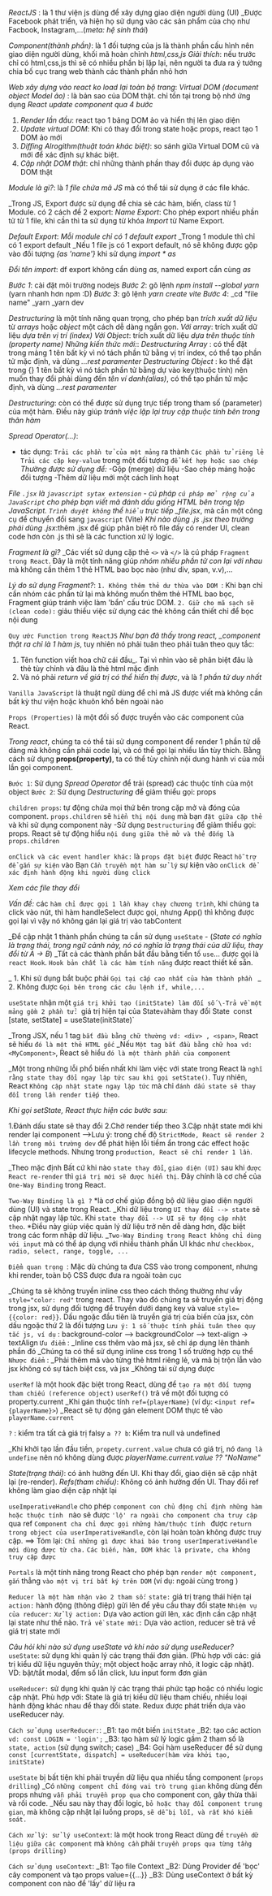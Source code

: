<!-- 1. React JS là gì? -->

_ReactJS_ : là 1 thư viện js dùng để xây dựng giao diện người dùng (UI)
\_Được Facebook phát triển, và hiện họ sử dụng vào các sản phẩm của chọ như Facbook, Instagram,...(_meta: hệ sinh thái_)

_Component(thành phần)_: là 1 đối tượng của js là thành phần cấu hình nên giao diện người dùng, khối mã hoàn chỉnh _html,css,js_
_Giải thích_: nếu trước chỉ có html,css,js thì sẽ có nhiều phần bị lặp lại, nên người ta đưa ra ý tưởng chia bố cục trang web thành các thành phần nhỏ hơn

_Web xây dựng vào react ko load lại toàn bộ trang_:
_Virtual DOM (document object Model ảo)_ : là bản sao của DOM thật. chỉ tồn tại trong bộ nhớ ứng dụng
_React update component qua 4 bước_

1. _Render lần đầu_: react tạo 1 bảng DOM ảo và hiển thị lên giao diện
2. _Update virtual DOM_: Khi có thay đổi trong state hoặc props, react tạo 1 DOM ảo mới
3. _Diffing Alrogithm(thuật toán khác biệt)_: so sánh giữa Virtual DOM cũ và mới để xác định sự khác biệt.
4. _Cập nhật DOM thật_: chỉ những thành phần thay đổi được áp dụng vào DOM thật

<!-- 2. JavaScript ES6 - Modules Tìm hiểu Named Export, Default Export  -->

_Module là gì?_: là _1 file chứa mã JS_ mà có thể tái sử dụng ở các file khác.

\_Trong JS, Export được sử dụng để chia sẻ các hàm, biến, class từ 1 Module. có 2 cách để 2 export:
_Name Export_: Cho phép export nhiều phần tử từ 1 file, khi cần thì ta sử dụng từ khóa _Import_ từ Name Export.

_Default Export_: _Mỗi module chỉ có 1 default export_
\_Trong 1 module thì chỉ có 1 export default
\_Nếu 1 file js có 1 export default, nó sẽ không được gộp vào đối tượng _{as 'name'}_ khi sử dụng _import \* as_

_Đổi tên import_: df export không cần dùng _as_, named export cần cùng _as_

<!-- 3. Hướng Dẫn Tạo Dự Án React CodeSandbox vs Local Project using VScode -->

_Bước 1_: cài đặt môi trường nodejs
_Bước 2_: gõ lệnh _npm install --global yarn_ (yarn nhanh hơn npm :D)
_Bước 3_: gõ lệnh _yarn create vite_
_Bước 4_:
\_cd "file name"
\_yarn
\_yarn dev

<!-- 8. Destructuring JavaScript -->

_Destructuring_ là một tính năng quan trọng, cho phép bạn _trích xuất dữ liệu_ từ _arrays_ hoặc _object_ một cách dễ dàng ngắn gọn.
_Với array_: trích xuất dữ liệu _dựa trên vị trí (index)_
_Với Object_: trích xuất dữ liệu _dựa trên thuộc tính (property name)_
_Những kiến thức mới:_:
_Destructuring Array_ : có thể đặt trong mảng 1 tên bất kỳ vì nó tách phần tử bằng vị trí index, có thể tạo phần tử mặc định, và dùng _...rest paramenter_
_Destructuring Object_ : ko thể đặt trong {} 1 tên bất kỳ vì nó tách phần tử bằng dự vào key(thuộc tính) nên muốn thay đổi phải dùng đến _tên ví danh(alias)_, có thể tạo phần tử mặc định, và dùng _...rest paramenter_

<!-- 9. destructuring function -->

_Destructuring_: còn có thể được sử dụng trực tiếp trong tham số (parameter) của một hàm. Điều này giúp _tránh việc lặp lại truy cập thuộc tính bên trong thân hàm_

<!-- 10.Review-Javascript-Spread-Operator -->

_Spread Operator(...)_:

- tác dụng:
  `Trải các phần tử của một mảng` ra thành `Các phần tử riêng lẻ`
  `Trải các cặp key-value` trong một đối tượng `để kết hợp hoặc sao chép`
  _Thường được sử dụng để:_
  -Gộp (merge) dữ liệu
  -Sao chép mảng hoặc đối tượng
  -Thêm dữ liệu mới một cách linh hoạt

<!-- 11. React js - Cách Sử Dụng JSX Trong React
 -->

_File `.jsx` là `javascript sytax extension` - cú pháp `cú pháp mở rộng của JavaScript` cho phép bạn viết mã đánh dấu giống HTML bên trong tệp JavaScript.
`Trình duyệt không` thể `hiểu` trực tiếp \_file.jsx_, mà cần một công cụ để chuyển đổi sang `javascript` (Vite)
_Khi nào dùng .js .jsx theo trường phái dùng .jsx_:thêm .jsx để giúp phân biệt rõ file đấy có render UI, clean code hơn còn .js thì sẽ là các function xử lý logic.

_Fragment là gì?_
\_Các viết sử dụng cặp thẻ `<>` và `</>` là cú pháp `Fragment trong React`. Đây là một tính năng giúp _nhóm nhiều phần tử con lại với nhau_ mà không cần thêm 1 thẻ HTML bao bọc nào (như div, span, v.v),...

_Lý do sử dụng Fragment?_:
`1. Không thêm thẻ dư thừa vào DOM `: Khi bạn chỉ cần nhóm các phần tử lại mà không muốn thêm thẻ HTML bao bọc, Fragment giúp tránh việc làm 'bẩn' cấu trúc DOM.
`2. Giữ cho mã sạch sẽ (clean code):` giảu thiểu việc sử dụng các thẻ không cần thiết chỉ để bọc nội dung

<!-- 12. React js - Component trong React -->

`Quy ước Function trong ReactJS`
_Như bạn đã thấy trong react, \_component thật ra chỉ là 1 hàm js_, tuy nhiên nó phải tuân theo phải tuân theo quy tắc:

1. Tên function viết hoa chữ cái đầu\_. Tại vì nhìn vào sẽ phân biệt đâu là thẻ tùy chỉnh và đâu là thẻ html mặc định
2. Và nó phải _return về giá trị có thể hiển thị được_, và là _1 phần tử duy nhất_

`Vanilla JavaScript` là thuật ngữ dùng để chỉ mã JS được viết mà không cần bất kỳ thư viện hoặc khuôn khổ bên ngoài nào

<!-- 14.1 React js _ Props Trong React Là Gì -->

`Props (Properties)` là một đối số được truyền vào các component của React.

_Trong react_, chúng ta có thể tái sử dụng component để render 1 phần tử dễ dàng mà không cần phải code lại, và có thể gọi lại nhiều lần tùy thích. Bằng cách sử dụng **props(property)**, ta có thể tùy chỉnh nội dung hành vi của mỗi lần gọi component.

<!-- 14.2 React js _ Tối ưu hoá code với Destructuring và Spread Operator  -->

`Bước 1`: Sử dụng _Spread Operator_ để trải (spread) các thuộc tính của một object
`Bước 2`: Sử dụng _Destructuring_ để giảm thiểu gọi: props

<!-- 14.5 React js _ props.children_ -->

`children props`: tự động chứa mọi thứ bên trong cặp mở và đóng của component. `props.children` sẽ `hiển thị nội dung` mà bạn `đặt giữa cặp thẻ` <TabButton> và </TabButton> khi sử dụng component này
-Sử dụng `Destructuring` để giảm thiểu gọi: props. React sẽ tự động hiểu `nội dung giữa thẻ mở và thẻ đống là props.children`

<!-- 14.6 React js - React onClick -->

`onClick và các event handler khác:` là `props đặt biệt` được React `hỗ trợ để gắn sự kiện` vào
Bạn `Cần truyền một hàm sử lý` sự kiện vào `onClick để xác định hành động khi người dùng click`

<!-- 14.7 React js - Truyền hàm sự kiện từ Component cha vào Component con -->

_Xem các file thay đổi_

<!-- 14.9 State React -->

_Vấn đề:_ các `hàm chỉ được gọi 1 lần khay chạy chương trình`, khi chúng ta click vào nút, thì hàm handleSelect được gọi, nhưng App() thì không được gọi lại vì vậy nó không gán lại giá trị vào tabContent

\_Để cập nhật 1 thành phần chúng ta cần sử dụng `useState` - (_State có nghĩa là trạng thái, trong ngữ cảnh này, nó có nghĩa là trạng thái của dữ liệu, thay đổi từ A -> B_)
\_Tất cả các thành phần bắt đầu bằng tiền tố `use`... được gọi là `react Hook`. `Hook bản chất là các hàm tính năng` được react thiết kế sẵn.

\_ 1. Khi sử dụng bắt buộc phải `Gọi tại cấp cao nhất của hàm thành phần `
\_ 2. Không được `Gọi bên trong các câu lệnh if, while,...`

`useState` nhận một `giá trị khởi tạo (initState) làm đối số
\-Trả về một mảng gồm 2 phần tử: `giá trị hiện tại của State`và`hàm thay đổi State`
`const [state, setState] = useState(initState)`

<!-- 14.21 React Tips Tối ưu -->

\_Trong JSX, nếu 1 tag `bắt đầu bằng chữ thường vd: <div> , <span>`, React sẽ hiểu `đó là một thẻ HTML gốc`
\_Nếu `Một tag bắt đầu bằng chữ hoa vd: <MyComponent>`, React sẽ hiểu `đó là một thành phần của component`

<!-- 15. Sai Lầm Khi sử dụng useState Trong React -->

\_Một trong những lỗi phổ biến nhất khi làm việc với state trong React là `nghĩ rằng state thay đổi ngay lập tức sau khi gọi setState()`. Tuy nhiên, React `Không cập nhật state ngay lập tức` mà chỉ `đánh dấu state sẽ thay đổi trong lần render tiếp theo`.

_Khi gọi setState, React thực hiện các bước sau:_

1.Đánh dấu state sẽ thay đổi
2.Chờ render tiếp theo
3.Cập nhật state mới khi render lại component
-->Lưu ý: trong chế độ `StrictMode, React sẽ render 2 lần trong môi trường dev` để phát hiện lỗi tiềm ẩn trong các effect hoặc lifecycle methods. Nhưng trong `production, React sẽ chỉ render 1 lần`.

<!-- 16.1 React State_ Hiểu Rõ One-Way Binding & Two-Way Binding -->

\_Theo mặc định Bất cứ khi nào `state thay đổi`, `giao diện (UI)` sau khi `được React re-render` thì `giá trị mới sẽ được hiển thị`. Đây chính là cơ chế của `One-Way Binding` trong React.

`Two-Way Binding là gì ?`
*là cơ chế giúp đồng bộ dữ liệu giao diện người dùng (UI) và state trong React.
\_Khi dữ liệu trong `UI thay đổi --> state` sẽ cập nhật ngay lập tức. Khi `state thay đổi --> UI sẽ tự động cập nhật theo`.
*Điều này giúp việc quản lý dữ liệu trở nên dễ dàng hơn, đặc biệt trong các form nhập dữ liệu.
\_`Two-Way Binding trong React không chỉ dùng với input` mà có thể áp dụng với nhiều thành phần UI khác như `checkbox, radio, select, range, toggle, ...`

<!-- 17.1 React CSS 01 - Dùng CSS toàn cục với Import CSS -->

`Điểm quan trọng `: Mặc dù chúng ta đưa CSS vào trong component, nhưng khi render, toàn bộ CSS được đưa ra ngoài toàn cục

<!-- 17.3 React CSS - Inline styling in Reactjs -->

\_Chúng ta sẽ không truyền inline css theo cách thông thường như vầy `style="color: red"` trong react. Thay vào đó chúng ta sẽ truyền giá trị động trong jsx, sử dụng đối tượng để truyền dưới dạng key và value `style={{color: red}}`. Dấu ngoặc đầu tiên là truyền giá trị của biến của jsx, còn dấu ngoặc thứ 2 là đối tượng
`Lưu ý: 1 số thuộc tính phải tuân theo quy tắc js, ví dụ` : background-color --> backgroundColor --> text-align -> textAlign
`Ưu điểm` :
\_Inline css thêm vào mã jsx, sẽ chỉ áp dụng lên thành phần đó
\_Chúng ta có thể sử dụng inline css trong 1 số trường hợp cụ thể
`Nhược điểm` :
\_Phải thêm mã vào từng thẻ html riêng lẻ, và mã bị trộn lẫn vào jsx không có sự tách biệt css, và jsx
\_Không tái sử dụng được

<!-- 17.4 CSS Module trong React là gì ? ->

<!-- 18.2 React useRef_ Làm Chủ .current để Điều Khiển Component -->

`userRef` là một hook đặc biệt trong React, dùng để `tạo ra một đối tượng tham chiếu (reference object)`
`userRef()` trả về một đối tượng có property.current
\_Khi gán thuộc tính `ref={playerName}` (ví dụ: `<input ref={playerName}>`)
\_React sẽ tự động gán element DOM thực tế vào `playerName.current`

`?` : kiểm tra tất cả giá trị falsy
`a ?? b`: Kiểm tra null và undefined

<!-- 18.3 So sánh useRef và useState_ Khi nào dùng cái nào? -->

\_Khi khởi tạo lần đầu tiền, `propety.current.value` chưa có giá trị, nó `đang là undefine` nên nó không dùng được _playerName.current.value ?? "NoName"_

_State(trạng thái)_: có ảnh hưởng đến UI. Khi thay đổi, giao diện sẽ cập nhật lại (re-render).
_Refs(tham chiếu)_: Không có ảnh hưởng đến UI. Thay đổi ref không làm giao diện cập nhật lại

<!-- 18.8 useImperativeHandle Hook -->

`useImperativeHandle` cho phép `component con chủ động chỉ định những hàm hoặc thuộc tính ` nào sẽ được `'lộ' ra ngoài cho component cha truy cập ` qua ref
`Component cha chỉ được gọi những hàm/thuộc tính ` được `return trong object của userImperativeHandle`, còn lại hoàn toàn không được truy cập.
==> Tóm lại:
`Chỉ những gì được khai báo trong userImperativeHandle mới dùng được từ cha.`
`Các biến, hàm, DOM khác là private, cha không truy cập được`

<!-- 18.12 Giải Thích Portals Trong React -->

`Portals` là một tính năng trong React cho phép bạn `render một component, gắn` thẳng `vào một vị trí bất ký trên DOM` (ví dụ: ngoài cùng trong <body>)

<!-- 19. useReducer trong React_ Cách quản lý state phức tạp với useReducer -->

`Reducer là một hàm nhận vào 2 tham số:`
`state:` giá trị trạng thái hiện tại
`action:` hành động (thông điệp) gửi lên để yêu cầu thay đổi state
`Nhiệm vụ của reducer:`
`Xử lý action:` Dựa vào action gửi lên, xác định cần cập nhật lại state như thế nào.
`Trả về state mới:` Dựa vào action, reducer sẽ trả về giá trị state mới

_Câu hỏi khi nào sử dụng useState và khi nào sử dụng useReducer?_
`useState`: sử dụng khi quản lý các trạng thái đơn giản. (Phù hợp với các: giá trị kiểu dữ liệu nguyên thủy; một object hoặc array nhỏ, ít logic cập nhật). VD: bật/tắt modal, đếm số lần click, lưu input form đơn giản

`useReducer:` sử dụng khi quản lý các trạng thái phức tạp hoặc có nhiều logic cập nhật. Phù hợp với: State là giá trị kiểu dữ liệu tham chiếu, nhiều loại hành động khác nhau để thay đổi state. Redux được phát triển dựa vào useReducer này.

`Cách sử dụng userReducer:`:
\_B1: tạo một biến `initState`
\_B2: tạo các action `vd: const LOGIN = 'login';`
\_B3: tạo hàm sử lý logic gầm 2 tham số là `state, action` (sử dụng switch; case)
\_B4: Gọi hàm useReducer để sử dụng `const [currentState, dispatch] = useReducer(hàm vừa khởi tạo, initState)`

<!-- 20.1 useContext React -->

`useState` bị bất tiện khi phải truyền dữ liệu qua nhiều tầng component (`props drilling`)
\_Có `những compent chỉ đóng vai trò trung gian` không dùng đến props nhưng `vẫn phải truyền prop qua` cho component con, gây thừa thãi và rối code.
\_Nếu sau này thay đổi logic, `bỏ hoặc thay đổi component trung gian`, mà không cập nhật lại luồng props, `sẽ dễ bị lỗi, và rất khó kiểm soát.`

`Cách xử lý: sử lý useContext`: là một hook trong React dùng đề `truyền dữ liệu giữa các component` mà `không cần` phải `truyền props qua từng tầng (props drilling)`

`Cách sử dụng useContext`:
\_B1: Tạo file Context
\_B2: Dùng Provider để 'bọc' cây component và tạo props value={{...}}
\_B3: Dùng useContext ở bất kỳ component con nào để 'lấy' dữ liệu ra
